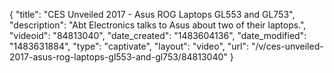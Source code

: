 {
    "title": "CES Unveiled 2017 - Asus ROG Laptops GL553 and GL753",
    "description": "Abt Electronics talks to Asus about two of their laptops.",
    "videoid": "84813040",
    "date_created": "1483604136",
    "date_modified": "1483631884",
    "type": "captivate",
    "layout": "video",
    "url": "\/v\/ces-unveiled-2017-asus-rog-laptops-gl553-and-gl753\/84813040"
}